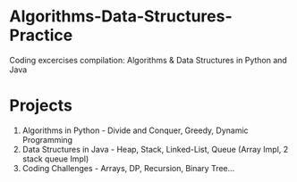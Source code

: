 # Algorithms-Data-Structures-Practice
Coding excercises compilation: Algorithms &amp; Data Structures in Python and Java

# Projects
1. Algorithms in Python - Divide and Conquer, Greedy, Dynamic Programming
2. Data Structures in Java - Heap, Stack, Linked-List, Queue (Array Impl, 2 stack queue Impl)
3. Coding Challenges - Arrays, DP, Recursion, Binary Tree...

